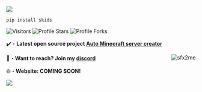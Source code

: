 <img src="https://cooltext.com/Edit-Logo?LogoID=4141085645">

```sh-session
pip install skids
```

<img src="https://komarev.com/ghpvc/?username=sfx2me&label=Profile%20Views&color=008042&style=flat&label=Visitors" alt="Visitors">
<img src="https://img.shields.io/badge/dynamic/json?&label=Total%20Stars&color=008042&style=flat&style=for-the-badge&query=%24.stars&url=https://api.github-star-counter.workers.dev/user/sfx2me" alt="Profile Stars"></a>
<img src="https://img.shields.io/badge/dynamic/json?&label=Total%20Forks&color=008042&style=flat&style=for-the-badge&query=%24.forks&url=https://api.github-star-counter.workers.dev/user/sfx2me" alt="Profile Forks"></a>

✔️・**Latest open source project [Auto Minecraft server creator](https://github.com/sfx2me/Auto-minecraft-server-creator)**

📩・**Want to reach? Join my [discord](https://discord.com/invite/QbWGVZvRWc)**
<img align="right" src="https://github-readme-stats.vercel.app/api/top-langs?username=sfx2me&count_private=true&hide=procfile,css&theme=dark&border_color=000000&cache_seconds=1800&layout=compact&langs_count=10&custom_title=Most Used Coding Languages" alt="sfx2me" /> </p>
🌐・**Website: COMING SOON!**

<img src="https://discord.c99.nl/widget/theme-1/691624547941744651.png"/>
